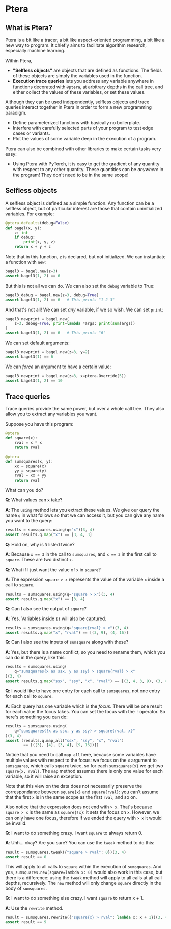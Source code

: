 
# Ptera


## What is Ptera?

Ptera is a bit like a tracer, a bit like aspect-oriented programming, a bit like a new way to program. It chiefly aims to facilitate algorithm research, especially machine learning.

Within Ptera,

* **"Selfless objects"** are objects that are defined as functions. The fields of these objects are simply the variables used in the function.
* **Execution trace queries** lets you address any variable anywhere in functions decorated with `@ptera`, at arbitrary depths in the call tree, and either collect the values of these variables, or set these values.

Although they can be used independently, selfless objects and trace queries interact together in Ptera in order to form a new programming paradigm.

* Define parameterized functions with basically no boilerplate.
* Interfere with carefully selected parts of your program to test edge cases or variants.
* Plot the values of some variable deep in the execution of a program.

Ptera can also be combined with other libraries to make certain tasks very easy:

* Using Ptera with PyTorch, it is easy to get the gradient of any quantity with respect to any other quantity. These quantities can be *anywhere* in the program! They don't need to be in the same scope!


## Selfless objects

A selfless object is defined as a simple function. Any function can be a selfless object, but of particular interest are those that contain uninitialized variables. For example:

```python
@ptera.defaults(debug=False)
def bagel(x, y):
    z: int
    if debug:
        print(x, y, z)
    return x + y + z
```

Note that in this function, `z` is declared, but not initialized. We can instantiate a function with `new`:

```python
bagel3 = bagel.new(z=3)
assert bagel3(1, 2) == 6
```

But this is not all we can do. We can also set the `debug` variable to True:

```python
bagel3_debug = bagel.new(z=3, debug=True)
assert bagel3(1, 2) == 6   # This prints "1 2 3"
```

And that's not all! We can set *any* variable, if we so wish. We can set `print`:

```python
bagel3_newprint = bagel.new(
    z=3, debug=True, print=lambda *args: print(sum(args))
)
assert bagel3(1, 2) == 6   # This prints "6"
```

We can set default arguments:

```python
bagel3_newprint = bagel.new(z=3, y=2)
assert bagel3(1) == 6
```

We can *force* an argument to have a certain value:

```python
bagel3_newprint = bagel.new(z=3, x=ptera.Override(5))
assert bagel3(1, 2) == 10
```


## Trace queries

Trace queries provide the same power, but over a whole call tree. They also allow you to extract any variables you want.

Suppose you have this program:

```python
@ptera
def square(x):
    rval = x * x
    return rval

@ptera
def sumsquares(x, y):
    xx = square(x)
    yy = square(y)
    rval = xx + yy
    return rval
```

What can you do?


**Q**: What values can `x` take?

**A**: The `using` method lets you extract these values. We give our query the name `q` in what follows so that we can access it, but you can give any name you want to the query:

```python
results = sumsquares.using(q="x")(3, 4)
assert results.q.map("x") == [3, 4, 3]
```


**Q**: Hold on, why is `3` listed twice?

**A**: Because `x == 3` in the call to `sumsquares`, and `x == 3` in the first  call to `square`. These are two distinct `x`.


**Q**: What if I just want the value of `x` in `square`?

**A**: The expression `square > x` represents the value of the variable `x` inside a call to `square`.

```python
results = sumsquares.using(q="square > x")(3, 4)
assert results.q.map("x") == [3, 4]
```


**Q**: Can I also see the output of `square`?

**A**: Yes. Variables inside `{}` will also be captured.

```python
results = sumsquares.using(q="square{rval} > x")(3, 4)
assert results.q.map("x", "rval") == [(3, 9), (4, 16)]
```


**Q**: Can I also see the inputs of `sumsquare` along with these?

**A**: Yes, but there is a name conflict, so you need to rename them, which you can do in the query, like this:

```python
results = sumsquares.using(
    q="sumsquares{x as ssx, y as ssy} > square{rval} > x"
)(3, 4)
assert results.q.map("ssx", "ssy", "x", "rval") == [(3, 4, 3, 9), (3, 4, 4, 16)]
```


**Q**: I would like to have one entry for each call to `sumsquares`, not one entry for each call to `square`.

**A**: Each query has one variable which is the *focus*. There will be one result for each value the focus takes. You can set the focus with the `!` operator. So here's something you can do:

```python
results = sumsquares.using(
    q="sumsquares{!x as ssx, y as ssy} > square{rval, x}"
)(3, 4)
assert (results.q.map_all("ssx", "ssy", "x", "rval")
        == [([3], [4], [3, 4], [9, 16])])
```

Notice that you need to call `map_all` here, because some variables have multiple values with respect to the focus: we focus on the `x` argument to `sumsquares`, which calls `square` twice, so for each `sumsquares{x}` we get two `square{x, rval}`. The `map` method assumes there is only one value for each variable, so it will raise an exception.

Note that this view on the data does not necessarily preserve the correspondance between `square{x}` and `square{rval}`: you can't assume that the first `x` is in the same scope as the first `rval`, and so on.

Also notice that the expression does not end with `> x`. That's because `square > x` is the same as `square{!x}`: it sets the focus on `x`. However, we can only have one focus, therefore if we ended the query with `> x` it would be invalid.


**Q**: I want to do something crazy. I want `square` to always return 0.

**A**: Uhh... okay? Are you sure? You can use the `tweak` method to do this:

```python
result = sumsquares.tweak({"square > rval": 0})(3, 4)
assert result == 0
```

This will apply to all calls to `square` within the execution of `sumsquares`. And yes, `sumsquares.new(square=lambda x: 0)` would also work in this case, but there is a difference: using the `tweak` method will apply to all calls at all call depths, recursively. The `new` method will only change `square` directly in the body of `sumsquares`.


**Q**: I want to do something else crazy. I want `square` to return x + 1.

**A**: Use the `rewrite` method.

```python
result = sumsquares.rewrite({"square{x} > rval": lambda x: x + 1})(3, 4)
assert result == 9
```
